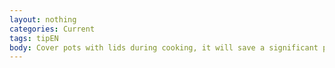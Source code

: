 ```yaml
---
layout: nothing
categories: Current
tags: tipEN
body: Cover pots with lids during cooking, it will save a significant part of the energy needed to cook the food.
---
```

